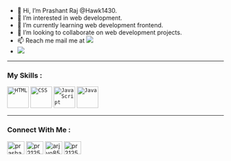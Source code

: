 - 👋 Hi, I’m Prashant Raj @Hawk1430.
- 👀 I’m interested in web development.
- 🌱 I’m currently learning web development frontend.
- 💞️ I’m looking to collaborate on web development projects.
- 📫 Reach me mail me at <a href="mailto:pr2125116@gmail.com"><img src="https://img.shields.io/badge/Gmail-D14836?style=for-the-badge&logo=gmail&logoColor=white"></a>
- ![](https://komarev.com/ghpvc/?username=your-github-username&base=500)
  

<hr> </hr>



<div align="left">
	<h3>My Skills : </h3>
	<code><img width="50" src="https://user-images.githubusercontent.com/25181517/192158954-f88b5814-d510-4564-b285-dff7d6400dad.png" alt="HTML" title="HTML"/></code>
	<code><img width="50" src="https://user-images.githubusercontent.com/25181517/183898674-75a4a1b1-f960-4ea9-abcb-637170a00a75.png" alt="CSS" title="CSS"/></code>
	<code><img width="50" src="https://user-images.githubusercontent.com/25181517/117447155-6a868a00-af3d-11eb-9cfe-245df15c9f3f.png" alt="JavaScript" title="JavaScript"/></code>
	<code><img width="50" src="https://user-images.githubusercontent.com/25181517/117201156-9a724800-adec-11eb-9a9d-3cd0f67da4bc.png" alt="Java" title="Java"/></code>
</div>
<hr> </hr>
<div>
	<h3>Connect With Me :</h3>
	<p>
		<a href="https://www.linkedin.com/in/prashant-raj007/" rel="nofollow" target="_blank"><img align="center" src="https://raw.githubusercontent.com/rahuldkjain/github-profile-readme-		generator/master/src/images/icons/Social/linked-in-alt.svg" alt="prashant-raj007" height="30" width="40" style="max-width: 100%;"></a>
		<a href="https://www.hackerrank.com/profile/pr2125116" rel="nofollow" target="_blank"><img align="center" src="https://raw.githubusercontent.com/rahuldkjain/github-profile-readme-generator/master/src/images/icons/Social/hackerrank.svg" alt="pr2125116" height="30" width="40" style="max-width: 100%;"></a>
		<a href="https://leetcode.com/u/pr2125116/" rel="nofollow" target="_blank"><img align="center" src="https://raw.githubusercontent.com/rahuldkjain/github-profile-readme-generator/master/src/images/icons/Social/leet-code.svg" alt="arjyo851" height="30" width="40" style="max-width: 100%;"></a>
		<a href="https://www.geeksforgeeks.org/user/pr2125116/" rel="nofollow" target="_blank"><img align="center" src="https://raw.githubusercontent.com/rahuldkjain/github-profile-readme-generator/master/src/images/icons/Social/geeks-for-geeks.svg" alt="pr2125116" height="30" width="40" style="max-width: 100%;"></a>
	</p>
</div>

<!---
Hawk1430/Hawk1430 is a ✨ special ✨ repository because its `README.md` (this file) appears on your GitHub profile.
You can click the Preview link to take a look at your changes.
--->
